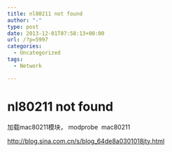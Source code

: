 ```yaml
---
title: nl80211 not found
author: "-"
type: post
date: 2013-12-01T07:58:13+00:00
url: /?p=5997
categories:
  - Uncategorized
tags:
  - Network

---
```

# nl80211 not found
加载mac80211模块， modprobe <wbr /> mac80211

<http://blog.sina.com.cn/s/blog_64de8a0301018jty.html>

